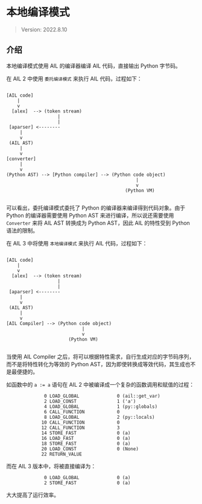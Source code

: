 # 本地编译模式

> Version:
>     2022.8.10


## 介绍

本地编译模式使用 AIL 的编译器编译 AIL 代码，直接输出 Python 字节码。

在 AIL 2 中使用 `委托编译模式` 来执行 AIL 代码，过程如下：

```

[AIL code]
    |
    v
  [alex]  --> (token stream)
                   |
                   |
 [aparser] <--------
     |
     v
 (AIL AST)
     |
     v
[converter]
     |
     v
(Python AST) --> [Python compiler] --> (Python code object)
                                                |
                                                v
                                            (Python VM)


```

可以看出，委托编译模式委托了 Python 的编译器来编译得到代码对象。由于 Python 的编译器需要使用 Python AST 来进行编译，所以说还需要使用 `Converter` 来将 AIL AST 转换成为 Python AST，因此 AIL 的特性受到 Python 语法的限制。

在 AIL 3 中将使用 `本地编译模式` 来执行 AIL 代码，过程如下：

```

[AIL code]
    |
    v
  [alex]  --> (token stream)
                   |
                   |
 [aparser] <--------
     |
     v
 (AIL AST)
     |
     v
[AIL Compiler] --> (Python code object)
                            |
                            v
                       (Python VM)


```

当使用 AIL Compiler 之后，将可以根据特性需求，自行生成对应的字节码序列，而不是将特性转化为等效的 Python AST，因为即使转换成等效代码，其生成也不是最便捷的。

如函数中的 `a := a` 语句在 AIL 2 中被编译成一个复杂的函数调用和赋值的过程：

```
              0 LOAD_GLOBAL              0 (ail::get_var)
              2 LOAD_CONST               1 ('a')
              4 LOAD_GLOBAL              1 (py::globals)
              6 CALL_FUNCTION            0
              8 LOAD_GLOBAL              2 (py::locals)
             10 CALL_FUNCTION            0
             12 CALL_FUNCTION            3
             14 STORE_FAST               0 (a)
             16 LOAD_FAST                0 (a)
             18 STORE_FAST               0 (a)
             20 LOAD_CONST               0 (None)
             22 RETURN_VALUE
```

而在 AIL 3 版本中，将被直接编译为：

```
              0 LOAD_GLOBAL              0 (a)
              2 STORE_FAST               0 (a)
```

大大提高了运行效率。

